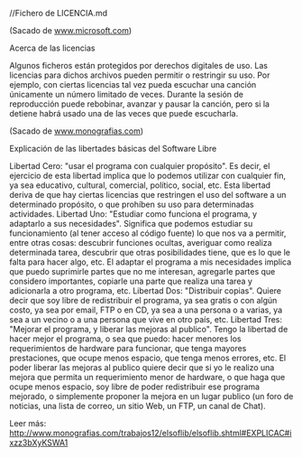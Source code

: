 //Fichero de LICENCIA.md

(Sacado de www.microsoft.com)

Acerca de las licencias 

Algunos ficheros están protegidos por derechos digitales de uso. Las licencias para dichos archivos pueden permitir o restringir su uso. Por ejemplo, con ciertas licencias tal vez pueda escuchar una canción únicamente un número limitado de veces. Durante la sesión de reproducción puede rebobinar, avanzar y pausar la canción, pero si la detiene habrá usado una de las veces que puede escucharla.

(Sacado de www.monografias.com)

Explicación de las libertades básicas del Software Libre

Libertad Cero: "usar el programa con cualquier propósito". Es decir, el ejercicio de esta libertad implica que lo podemos utilizar con cualquier fin, ya sea educativo, cultural, comercial, político, social, etc. Esta libertad deriva de que hay ciertas licencias que restringen el uso del software a un determinado propósito, o que prohíben su uso para determinadas actividades.
Libertad Uno: "Estudiar como funciona el programa, y adaptarlo a sus necesidades". Significa que podemos estudiar su funcionamiento (al tener acceso al código fuente) lo que nos va a permitir, entre otras cosas: descubrir funciones ocultas, averiguar como realiza determinada tarea, descubrir que otras posibilidades tiene, que es lo que le falta para hacer algo, etc. El adaptar el programa a mis necesidades implica que puedo suprimirle partes que no me interesan, agregarle partes que considero importantes, copiarle una parte que realiza una tarea y adicionarla a otro programa, etc.
Libertad Dos: "Distribuir copias". Quiere decir que soy libre de redistribuir el programa, ya sea gratis o con algún costo, ya sea por email, FTP o en CD, ya sea a una persona o a varias, ya sea a un vecino o a una persona que vive en otro país, etc.
Libertad Tres: "Mejorar el programa, y liberar las mejoras al publico". Tengo la libertad de hacer mejor el programa, o sea que puedo: hacer menores los requerimientos de hardware para funcionar, que tenga mayores prestaciones, que ocupe menos espacio, que tenga menos errores, etc. El poder liberar las mejoras al publico quiere decir que si yo le realizo una mejora que permita un requerimiento menor de hardware, o que haga que ocupe menos espacio, soy libre de poder redistribuir ese programa mejorado, o simplemente proponer la mejora en un lugar publico (un foro de noticias, una lista de correo, un sitio Web, un FTP, un canal de Chat).


Leer más: http://www.monografias.com/trabajos12/elsoflib/elsoflib.shtml#EXPLICAC#ixzz3bXyKSWA1